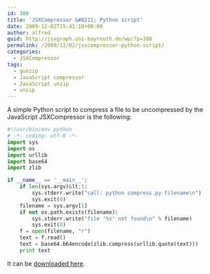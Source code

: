```yaml
---
id: 388
title: 'JSXCompressor &#8211; Python script'
date: 2009-12-02T15:41:10+00:00
author: alfred
guid: http://jsxgraph.uni-bayreuth.de/wp/?p=388
permalink: /2009/12/02/jsxcompressor-python-script/
categories:
  - JSXCompressor
tags:
  - gunzip
  - JavaScript compressor
  - JavaScript unzip
  - unzip
---
```

A simple Python script to compress a file to be uncompressed by the JavaScript JSXCompressor is the following:

```python
#!/usr/bin/env python
# -*- coding: utf-8 -*-
import sys
import os
import urllib
import base64
import zlib

if __name__ == '__main__':
    if len(sys.argv)&lt;1:
        sys.stderr.write("call: python compress.py filename\n")
        sys.exit(0) 
    filename = sys.argv[1]
    if not os.path.exists(filename):
        sys.stderr.write("file '%s' not found\n" % filename)
        sys.exit(0) 
    f = open(filename, "r")
    text = f.read()
    text = base64.b64encode(zlib.compress(urllib.quote(text)))
    print text
```

It can be [downloaded here](http://jsxgraph.uni-bayreuth.de/distrib/compress.py).